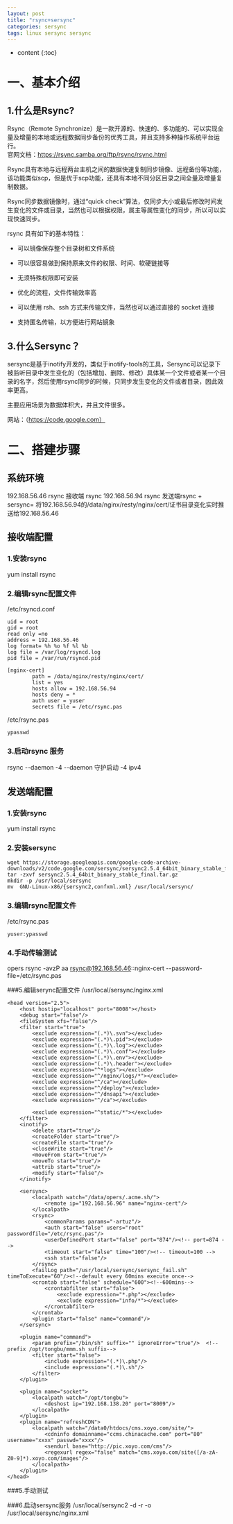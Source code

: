 ```yaml
---
layout: post
title: "rsync+sersync"
categories: sersync
tags: linux sersync sersync
---
```

* content
{:toc}



# 一、基本介绍 
## 1.什么是Rsync?

  Rsync（Remote Synchronize）是一款开源的、快速的、多功能的、可以实现全量及增量的本地或远程数据同步备份的优秀工具，并且支持多种操作系统平台运行。  
官网文档：https://rsync.samba.org/ftp/rsync/rsync.html

Rsync具有本地与远程两台主机之间的数据快速复制同步镜像、远程备份等功能，该功能类似scp，但是优于scp功能，还具有本地不同分区目录之间全量及增量复制数据。

Rsync同步数据镜像时，通过“quick check”算法，仅同步大小或最后修改时间发生变化的文件或目录，当然也可以根据权限，属主等属性变化的同步，所以可以实现快速同步。

rsync 具有如下的基本特性：

* 可以镜像保存整个目录树和文件系统

* 可以很容易做到保持原来文件的权限、时间、软硬链接等

* 无须特殊权限即可安装

* 优化的流程，文件传输效率高

* 可以使用 rsh、ssh 方式来传输文件，当然也可以通过直接的 socket 连接

* 支持匿名传输，以方便进行网站镜象

## 3.什么Sersync？

sersync是基于inotify开发的，类似于inotify-tools的工具，Sersync可以记录下被监听目录中发生变化的（包括增加、删除、修改）具体某一个文件或者某一个目录的名字，然后使用rsync同步的时候，只同步发生变化的文件或者目录，因此效率更高。

主要应用场景为数据体积大，并且文件很多。

网站：（https://code.google.com）

# 二、搭建步骤
## 系统环境
192.168.56.46 rsync 接收端 rsync
192.168.56.94 rsync 发送端rsync + sersync=
将192.168.56.94的/data/nginx/resty/nginx/cert/证书目录变化实时推送给192.168.56.46

## 接收端配置
### 1.安装rsync
yum install rsync

### 2.编辑rsync配置文件
/etc/rsyncd.conf 
```
uid = root
gid = root
read only =no
address = 192.168.56.46
log format= %h %o %f %l %b
log file = /var/log/rsyncd.log
pid file = /var/run/rsyncd.pid

[nginx-cert]
        path = /data/nginx/resty/nginx/cert/
        list = yes
        hosts allow = 192.168.56.94
        hosts deny = *
        auth user = yuser
        secrets file = /etc/rsync.pas
```      

/etc/rsync.pas 
```
ypasswd 

```    
        
### 3.启动rsync 服务
rsync --daemon -4
--daemon 守护启动 -4 ipv4

## 发送端配置
### 1.安装rsync
yum install rsync

### 2.安装sersync
```
wget https://storage.googleapis.com/google-code-archive-downloads/v2/code.google.com/sersync/sersync2.5.4_64bit_binary_stable_final.tar.gz
tar -zxvf sersync2.5.4_64bit_binary_stable_final.tar.gz
mkdir -p /usr/local/sersync
mv  GNU-Linux-x86/{sersync2,confxml.xml} /usr/local/sersync/
```
### 3.编辑rsync配置文件
/etc/rsync.pas   
```
yuser:ypasswd

```
### 4.手动传输测试
 opers rsync -avzP aa rsync@192.168.56.46::nginx-cert --password-file=/etc/rsync.pas


###5.编辑serync配置文件
/usr/local/sersync/nginx.xml 
```                                                                                                        
<head version="2.5">                                                                                    
    <host hostip="localhost" port="8008"></host>                                                        
    <debug start="false"/>                                                                              
    <fileSystem xfs="false"/>                                                                           
    <filter start="true">                                                                               
        <exclude expression="(.*)\.svn"></exclude>                                                      
        <exclude expression="(.*)\.pid"></exclude>                                                      
        <exclude expression="(.*)\.log"></exclude>
        <exclude expression="(.*)\.conf"></exclude>                                                      
        <exclude expression="(.*)\.env"></exclude>                                                      
        <exclude expression="(.*)\.header"></exclude>                                                                                                           
        <exclude expression="^*logs"></exclude>                                                         
        <exclude expression="^/nginx/logs/*"></exclude>                                                 
        <exclude expression="^/ca"></exclude>
        <exclude expression="^/deploy"></exclude>
        <exclude expression="^/dnsapi"></exclude>
        <exclude expression="^/ca"></exclude>
        
        <exclude expression="^static/*"></exclude>                                                                                                            
    </filter>                                                                                           
    <inotify>                                                                                           
        <delete start="true"/>                                                                          
        <createFolder start="true"/>                                                                    
        <createFile start="true"/>                                                                      
        <closeWrite start="true"/>                                                                      
        <moveFrom start="true"/>                                                                        
        <moveTo start="true"/>                                                                          
        <attrib start="true"/>                                                                          
        <modify start="false"/>                                                                         
    </inotify>                                                                                          
                                                                                                        
    <sersync>                                                                                           
        <localpath watch="/data/opers/.acme.sh/">                                                           
            <remote ip="192.168.56.96" name="nginx-cert"/>                                                   
        </localpath>                                                                                    
        <rsync>                                                                                         
            <commonParams params="-artuz"/>                                                             
            <auth start="false" users="root" passwordfile="/etc/rsync.pas"/>                            
            <userDefinedPort start="false" port="874"/><!-- port=874 -->                                
            <timeout start="false" time="100"/><!-- timeout=100 -->                                     
            <ssh start="false"/>                                                                        
        </rsync>                                                                                        
        <failLog path="/usr/local/sersync/sersync_fail.sh" timeToExecute="60"/><!--default every 60mins execute once-->
        <crontab start="false" schedule="600"><!--600mins-->                                            
            <crontabfilter start="false">                                                               
                <exclude expression="*.php"></exclude>                                                  
                <exclude expression="info/*"></exclude>                                                 
            </crontabfilter>                                                                            
        </crontab>                                                                                      
        <plugin start="false" name="command"/>                                                          
    </sersync>                                                                                          
                                                                                                        
    <plugin name="command">                                                                             
        <param prefix="/bin/sh" suffix="" ignoreError="true"/>  <!--prefix /opt/tongbu/mmm.sh suffix--> 
        <filter start="false">                                                                          
            <include expression="(.*)\.php"/>                                                           
            <include expression="(.*)\.sh"/>                                                            
        </filter>                                                                                       
    </plugin>                                                                                           
                                                                                                        
    <plugin name="socket">                                                                              
        <localpath watch="/opt/tongbu">                                                                 
            <deshost ip="192.168.138.20" port="8009"/>                                                  
        </localpath>                                                                                    
    </plugin>                                                                                           
    <plugin name="refreshCDN">                                                                          
        <localpath watch="/data0/htdocs/cms.xoyo.com/site/">                                            
            <cdninfo domainname="ccms.chinacache.com" port="80" username="xxxx" passwd="xxxx"/>         
            <sendurl base="http://pic.xoyo.com/cms"/>                                                   
            <regexurl regex="false" match="cms.xoyo.com/site([/a-zA-Z0-9]*).xoyo.com/images"/>          
        </localpath>                                                                                    
    </plugin>                                                                                           
</head>
```
###5.手动测试

###6.启动sersync服务
/usr/local/sersync2 -d -r -o /usr/local/sersync/nginx.xml                                                                                            






